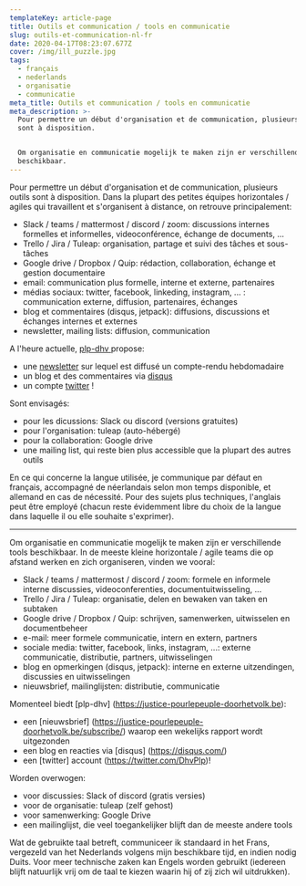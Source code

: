 ```yaml
---
templateKey: article-page
title: Outils et communication / tools en communicatie
slug: outils-et-communication-nl-fr
date: 2020-04-17T08:23:07.677Z
cover: /img/ill_puzzle.jpg
tags:
  - français
  - nederlands
  - organisatie
  - communicatie
meta_title: Outils et communication / tools en communicatie
meta_description: >-
  Pour permettre un début d'organisation et de communication, plusieurs outils
  sont à disposition.


  Om organisatie en communicatie mogelijk te maken zijn er verschillende tools
  beschikbaar.
---
```

Pour permettre un début d'organisation et de communication, plusieurs outils sont à disposition. Dans la plupart des petites équipes horizontales / agiles qui travaillent et s'organisent à distance, on retrouve principalement:

* Slack / teams / mattermost / discord / zoom: discussions internes formelles et informelles, videoconférence, échange de documents, ...
* Trello / Jira / Tuleap: organisation, partage et suivi des tâches et sous-tâches
* Google drive / Dropbox / Quip: rédaction, collaboration, échange et gestion documentaire
* email: communication plus formelle, interne et externe, partenaires
* médias sociaux: twitter, facebook, linkeding, instagram, ... : communication externe, diffusion, partenaires, échanges
* blog et commentaires (disqus, jetpack): diffusions, discussions et échanges internes et externes
* newsletter, mailing lists: diffusion, communication

A l'heure actuelle, [plp-dhv ](https://justice-pourlepeuple-doorhetvolk.be) propose:
* une [newsletter](https://justice-pourlepeuple-doorhetvolk.be/subscribe/) sur lequel est diffusé un compte-rendu hebdomadaire
* un blog et des commentaires via [disqus](https://disqus.com/)
* un compte [twitter](https://twitter.com/DhvPlp) !


Sont envisagés:
* pour les dicussions: Slack ou discord (versions gratuites)
* pour l'organisation: tuleap (auto-hébergé)
* pour la collaboration: Google drive
* une mailing list, qui reste bien plus accessible que la plupart des autres outils

En ce qui concerne la langue utilisée, je communique par défaut en français, accompagné de néerlandais selon mon temps disponible, et allemand en cas de nécessité. Pour des sujets plus techniques, l'anglais peut être employé (chacun reste évidemment libre du choix de la langue dans laquelle il ou elle souhaite s'exprimer).

---

Om organisatie en communicatie mogelijk te maken zijn er verschillende tools beschikbaar. In de meeste kleine horizontale / agile teams die op afstand werken en zich organiseren, vinden we vooral:

* Slack / teams / mattermost / discord / zoom: formele en informele interne discussies, videoconferenties, documentuitwisseling, ...
* Trello / Jira / Tuleap: organisatie, delen en bewaken van taken en subtaken
* Google drive / Dropbox / Quip: schrijven, samenwerken, uitwisselen en documentbeheer
* e-mail: meer formele communicatie, intern en extern, partners
* sociale media: twitter, facebook, links, instagram, ...: externe communicatie, distributie, partners, uitwisselingen
* blog en opmerkingen (disqus, jetpack): interne en externe uitzendingen, discussies en uitwisselingen
* nieuwsbrief, mailinglijsten: distributie, communicatie

Momenteel biedt [plp-dhv] (https://justice-pourlepeuple-doorhetvolk.be):
* een [nieuwsbrief] (https://justice-pourlepeuple-doorhetvolk.be/subscribe/) waarop een wekelijks rapport wordt uitgezonden
* een blog en reacties via [disqus] (https://disqus.com/)
* een [twitter] account (https://twitter.com/DhvPlp)!


Worden overwogen:
* voor discussies: Slack of discord (gratis versies)
* voor de organisatie: tuleap (zelf gehost)
* voor samenwerking: Google Drive
* een mailinglijst, die veel toegankelijker blijft dan de meeste andere tools

Wat de gebruikte taal betreft, communiceer ik standaard in het Frans, vergezeld van het Nederlands volgens mijn beschikbare tijd, en indien nodig Duits. Voor meer technische zaken kan Engels worden gebruikt (iedereen blijft natuurlijk vrij om de taal te kiezen waarin hij of zij zich wil uitdrukken).
